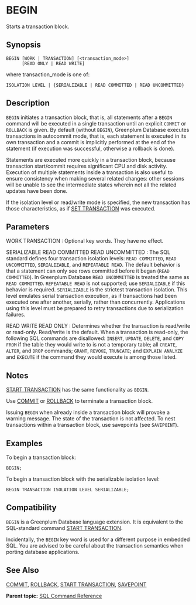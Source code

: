 # BEGIN 

Starts a transaction block.

## Synopsis 

``` {#sql_command_synopsis}
BEGIN [WORK | TRANSACTION] [<transaction_mode>]
      [READ ONLY | READ WRITE]
```

where transaction\_mode is one of:

```
ISOLATION LEVEL | {SERIALIZABLE | READ COMMITTED | READ UNCOMMITTED}
```

## Description 

`BEGIN` initiates a transaction block, that is, all statements after a `BEGIN` command will be executed in a single transaction until an explicit `COMMIT` or `ROLLBACK` is given. By default \(without `BEGIN`\), Greenplum Database executes transactions in autocommit mode, that is, each statement is executed in its own transaction and a commit is implicitly performed at the end of the statement \(if execution was successful, otherwise a rollback is done\).

Statements are executed more quickly in a transaction block, because transaction start/commit requires significant CPU and disk activity. Execution of multiple statements inside a transaction is also useful to ensure consistency when making several related changes: other sessions will be unable to see the intermediate states wherein not all the related updates have been done.

If the isolation level or read/write mode is specified, the new transaction has those characteristics, as if [SET TRANSACTION](SET_TRANSACTION.html) was executed.

## Parameters 

WORK
TRANSACTION
:   Optional key words. They have no effect.

SERIALIZABLE
READ COMMITTED
READ UNCOMMITTED
:   The SQL standard defines four transaction isolation levels: `READ COMMITTED`, `READ UNCOMMITTED`, `SERIALIZABLE`, and `REPEATABLE READ`. The default behavior is that a statement can only see rows committed before it began \(`READ COMMITTED`\). In Greenplum Database `READ UNCOMMITTED` is treated the same as `READ COMMITTED`. `REPEATABLE READ` is not supported; use `SERIALIZABLE` if this behavior is required. `SERIALIZABLE` is the strictest transaction isolation. This level emulates serial transaction execution, as if transactions had been executed one after another, serially, rather than concurrently. Applications using this level must be prepared to retry transactions due to serialization failures.

READ WRITE
READ ONLY
:   Determines whether the transaction is read/write or read-only. Read/write is the default. When a transaction is read-only, the following SQL commands are disallowed: `INSERT`, `UPDATE`, `DELETE`, and `COPY FROM` if the table they would write to is not a temporary table; all `CREATE`, `ALTER`, and `DROP` commands; `GRANT`, `REVOKE`, `TRUNCATE`; and `EXPLAIN ANALYZE` and `EXECUTE` if the command they would execute is among those listed.

## Notes 

[START TRANSACTION](START_TRANSACTION.html) has the same functionality as `BEGIN`.

Use [COMMIT](COMMIT.html) or [ROLLBACK](ROLLBACK.html) to terminate a transaction block.

Issuing `BEGIN` when already inside a transaction block will provoke a warning message. The state of the transaction is not affected. To nest transactions within a transaction block, use savepoints \(see `SAVEPOINT`\).

## Examples 

To begin a transaction block:

```
BEGIN;
```

To begin a transaction block with the serializable isolation level:

```
BEGIN TRANSACTION ISOLATION LEVEL SERIALIZABLE;
```

## Compatibility 

`BEGIN` is a Greenplum Database language extension. It is equivalent to the SQL-standard command [START TRANSACTION](START_TRANSACTION.html).

Incidentally, the `BEGIN` key word is used for a different purpose in embedded SQL. You are advised to be careful about the transaction semantics when porting database applications.

## See Also 

[COMMIT](COMMIT.html), [ROLLBACK](ROLLBACK.html), [START TRANSACTION](START_TRANSACTION.html), [SAVEPOINT](SAVEPOINT.html)

**Parent topic:** [SQL Command Reference](../sql_commands/sql_ref.html)

